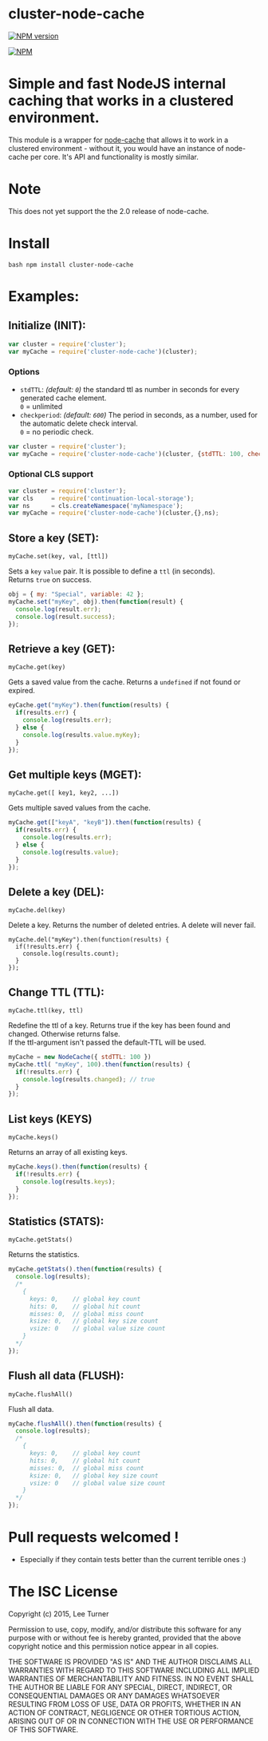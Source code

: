 cluster-node-cache
===========
[![NPM version](https://badge.fury.io/js/cluster-node-cache.png)](http://badge.fury.io/js/cluster-node-cache)

[![NPM](https://nodei.co/npm/cluster-node-cache.png?downloads=true&downloadRank=true&stars=true)](https://nodei.co/npm/cluster-node-cache/)

# Simple and fast NodeJS internal caching that works in a clustered environment.

This module is a wrapper for [node-cache](https://github.com/tcs-de/nodecache) that allows it to work in a
clustered environment - without it, you would have an instance of node-cache per core. It's API and functionality
is mostly similar.

# Note
This does not yet support the the 2.0 release of node-cache.

# Install

``bash
  npm install cluster-node-cache
``
# Examples:

## Initialize (INIT):

```js
var cluster = require('cluster');
var myCache = require('cluster-node-cache')(cluster);
```

### Options

- `stdTTL`: *(default: `0`)* the standard ttl as number in seconds for every generated cache element.  
`0` = unlimited
- `checkperiod`: *(default: `600`)* The period in seconds, as a number, used for the automatic delete check interval.  
`0` = no periodic check.  

```js
var cluster = require('cluster');
var myCache = require('cluster-node-cache')(cluster, {stdTTL: 100, checkperiod: 900});
```

### Optional CLS support

```js
var cluster = require('cluster');
var cls     = require('continuation-local-storage');
var ns      = cls.createNamespace('myNamespace');
var myCache = require('cluster-node-cache')(cluster,{},ns);
```

## Store a key (SET):

`myCache.set(key, val, [ttl])`

Sets a `key` `value` pair. It is possible to define a `ttl` (in seconds).  
Returns `true` on success.

```js
obj = { my: "Special", variable: 42 };
myCache.set("myKey", obj).then(function(result) {
  console.log(result.err);
  console.log(result.success);
});
```

## Retrieve a key (GET):

`myCache.get(key)`

Gets a saved value from the cache.
Returns a `undefined` if not found or expired.

```js
eyCache.get("myKey").then(function(results) {
  if(results.err) {
    console.log(results.err);
  } else {
    console.log(results.value.myKey);
  }
});
```

## Get multiple keys (MGET):

`myCache.get([ key1, key2, ...])`

Gets multiple saved values from the cache.

```js
myCache.get(["keyA", "keyB"]).then(function(results) {
  if(results.err) {
    console.log(results.err);
  } else {
    console.log(results.value);
  }
});
```


## Delete a key (DEL):

`myCache.del(key)`

Delete a key. Returns the number of deleted entries. A delete will never fail.

```
myCache.del("myKey").then(function(results) {
  if(!results.err) {
    console.log(results.count);
  }
});
```

## Change TTL (TTL):

`myCache.ttl(key, ttl)`

Redefine the ttl of a key. Returns true if the key has been found and changed. Otherwise returns false.  
If the ttl-argument isn't passed the default-TTL will be used.

```js
myCache = new NodeCache({ stdTTL: 100 })
myCache.ttl( "myKey", 100).then(function(results) {
  if(!results.err) {
    console.log(results.changed); // true
  }
});
```

## List keys (KEYS)

`myCache.keys()`

Returns an array of all existing keys.  

```js
myCache.keys().then(function(results) {
  if(!results.err) {
    console.log(results.keys);
  }
});
```

## Statistics (STATS):

`myCache.getStats()`

Returns the statistics.  

```js
myCache.getStats().then(function(results) {
  console.log(results);
  /*
    {
      keys: 0,    // global key count
      hits: 0,    // global hit count
      misses: 0,  // global miss count
      ksize: 0,   // global key size count
      vsize: 0    // global value size count
    }
  */
});
```

## Flush all data (FLUSH):

`myCache.flushAll()`

Flush all data.  

```js
myCache.flushAll().then(function(results) {
  console.log(results);
  /*
    {
      keys: 0,    // global key count
      hits: 0,    // global hit count
      misses: 0,  // global miss count
      ksize: 0,   // global key size count
      vsize: 0    // global value size count
    }
  */
});
```

# Pull requests welcomed !
  * Especially if they contain tests better than the current terrible ones :)

# The ISC License

Copyright (c) 2015, Lee Turner

Permission to use, copy, modify, and/or distribute this software for any purpose with or without fee is hereby granted, provided that the above copyright notice and this permission notice appear in all copies.

THE SOFTWARE IS PROVIDED "AS IS" AND THE AUTHOR DISCLAIMS ALL WARRANTIES WITH REGARD TO THIS SOFTWARE INCLUDING ALL IMPLIED WARRANTIES OF MERCHANTABILITY AND FITNESS. IN NO EVENT SHALL THE AUTHOR BE LIABLE FOR ANY SPECIAL, DIRECT, INDIRECT, OR CONSEQUENTIAL DAMAGES OR ANY DAMAGES WHATSOEVER RESULTING FROM LOSS OF USE, DATA OR PROFITS, WHETHER IN AN ACTION OF CONTRACT, NEGLIGENCE OR OTHER TORTIOUS ACTION, ARISING OUT OF OR IN CONNECTION WITH THE USE OR PERFORMANCE OF THIS SOFTWARE.
